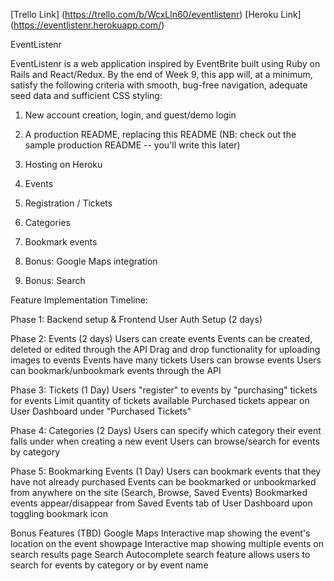 [Trello Link] (https://trello.com/b/WcxLln60/eventlistenr)
[Heroku Link] (https://eventlistenr.herokuapp.com/)

EventListenr

EventListenr is a web application inspired by EventBrite built using Ruby on Rails and React/Redux. By the end of Week 9, this app will, at a minimum, satisfy the following criteria with smooth, bug-free navigation, adequate seed data and sufficient CSS styling:

  1. New account creation, login, and guest/demo login
  2. A production README, replacing this README (NB: check out the  sample production README -- you'll write this later)
  3. Hosting on Heroku
  4. Events
  5. Registration / Tickets
  6. Categories
  7. Bookmark events

  8. Bonus: Google Maps integration
  9. Bonus: Search


Feature Implementation Timeline:

Phase 1: Backend setup & Frontend User Auth Setup (2 days)

Phase 2: Events (2 days)
Users can create events
Events can be created, deleted or edited through the API
Drag and drop functionality for uploading images to events
Events have many tickets
Users can browse events
Users can bookmark/unbookmark events through the API

Phase 3: Tickets (1 Day)
Users "register" to events by "purchasing" tickets for events
Limit quantity of tickets available
Purchased tickets appear on User Dashboard under "Purchased Tickets"

Phase 4: Categories (2 Days)
Users can specify which category their event falls under when creating a new event
Users can browse/search for events by category

Phase 5: Bookmarking Events (1 Day)
Users can bookmark events that they have not already purchased
Events can be bookmarked or unbookmarked from anywhere on the site (Search, Browse, Saved Events)
Bookmarked events appear/disappear from Saved Events tab of User Dashboard upon toggling bookmark icon


Bonus Features (TBD)
Google Maps
Interactive map showing the event's location on the event showpage
Interactive map showing multiple events on search results page
Search
Autocomplete search feature allows users to search for events by category or by event name
